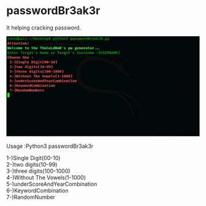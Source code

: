 # passwordBr3ak3r
It helping cracking password.


![Screenshot](imgpwbr3aker.png)


Usage :Python3 passwordBr3ak3r




1-)Single Digit(00-10) <br>
2-)two digits(10-99) <br>
3-)three digits(100-1000) <br>
4-)Without The Vowels(1-1000) <br>
5-)underScoreAndYearCombination <br>
6-)KeywordCombination <br>
7-)RandomNumber <br>
